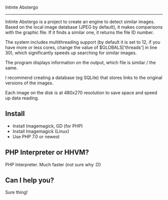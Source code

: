 Intinte Abstergo
___

Intinte Abstergo is a project to create an engine to detect similar images. Based on the local image database (JPEG by default), it makes comparisons with the graphic file. If it finds a similar one, it returns the file ID number.

The system includes multithreading support (by default it is set to 12, if you have more or less cores, change the value of $GLOBALS['threads'] in line 30), which significantly speeds up searching for similar images.

The program displays information on the output, which file is similar / the same.

I recommend creating a database (eg SQLite) that stores links to the original versions of the images.

Each image on the disk is at 480x270 resolution to save space and speed up data reading.

## Install

* Install Imagemagick, GD (for PHP)
* Install Imagemagick (Linux)
* Use PHP 7.0 or newest

## PHP Interpreter or HHVM?

PHP Interpreter. Much faster (not sure why :D)

## Can I help you?

Sure thing!
